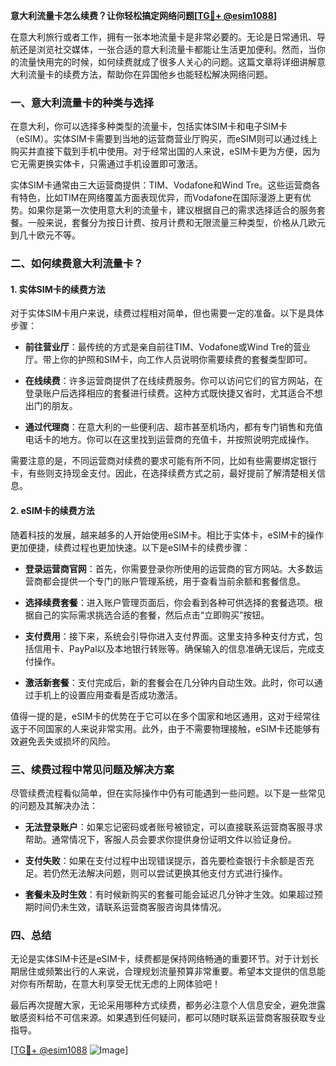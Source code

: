 **意大利流量卡怎么续费？让你轻松搞定网络问题[[TG💪+ @esim1088](https://t.me/s/esim1088)]**

在意大利旅行或者工作，拥有一张本地流量卡是非常必要的。无论是日常通讯、导航还是浏览社交媒体，一张合适的意大利流量卡都能让生活更加便利。然而，当你的流量快用完的时候，如何续费就成了很多人关心的问题。这篇文章将详细讲解意大利流量卡的续费方法，帮助你在异国他乡也能轻松解决网络问题。

### 一、意大利流量卡的种类与选择

在意大利，你可以选择多种类型的流量卡，包括实体SIM卡和电子SIM卡（eSIM）。实体SIM卡需要到当地的运营商营业厅购买，而eSIM则可以通过线上购买并直接下载到手机中使用。对于经常出国的人来说，eSIM卡更为方便，因为它无需更换实体卡，只需通过手机设置即可激活。

实体SIM卡通常由三大运营商提供：TIM、Vodafone和Wind Tre。这些运营商各有特色，比如TIM在网络覆盖方面表现优异，而Vodafone在国际漫游上更有优势。如果你是第一次使用意大利的流量卡，建议根据自己的需求选择适合的服务套餐。一般来说，套餐分为按日计费、按月计费和无限流量三种类型，价格从几欧元到几十欧元不等。

### 二、如何续费意大利流量卡？

#### 1. 实体SIM卡的续费方法

对于实体SIM卡用户来说，续费过程相对简单，但也需要一定的准备。以下是具体步骤：

- **前往营业厅**：最传统的方式是亲自前往TIM、Vodafone或Wind Tre的营业厅。带上你的护照和SIM卡，向工作人员说明你需要续费的套餐类型即可。
  
- **在线续费**：许多运营商提供了在线续费服务。你可以访问它们的官方网站，在登录账户后选择相应的套餐进行续费。这种方式既快捷又省时，尤其适合不想出门的朋友。

- **通过代理商**：在意大利的一些便利店、超市甚至机场内，都有专门销售和充值电话卡的地方。你可以在这里找到运营商的充值卡，并按照说明完成操作。

需要注意的是，不同运营商对续费的要求可能有所不同，比如有些需要绑定银行卡，有些则支持现金支付。因此，在选择续费方式之前，最好提前了解清楚相关信息。

#### 2. eSIM卡的续费方法

随着科技的发展，越来越多的人开始使用eSIM卡。相比于实体卡，eSIM卡的操作更加便捷，续费过程也更加快速。以下是eSIM卡的续费步骤：

- **登录运营商官网**：首先，你需要登录你所使用的运营商的官方网站。大多数运营商都会提供一个专门的账户管理系统，用于查看当前余额和套餐信息。

- **选择续费套餐**：进入账户管理页面后，你会看到各种可供选择的套餐选项。根据自己的实际需求挑选合适的套餐，然后点击“立即购买”按钮。

- **支付费用**：接下来，系统会引导你进入支付界面。这里支持多种支付方式，包括信用卡、PayPal以及本地银行转账等。确保输入的信息准确无误后，完成支付操作。

- **激活新套餐**：支付完成后，新的套餐会在几分钟内自动生效。此时，你可以通过手机上的设置应用查看是否成功激活。

值得一提的是，eSIM卡的优势在于它可以在多个国家和地区通用，这对于经常往返于不同国家的人来说非常实用。此外，由于不需要物理接触，eSIM卡还能够有效避免丢失或损坏的风险。

### 三、续费过程中常见问题及解决方案

尽管续费流程看似简单，但在实际操作中仍有可能遇到一些问题。以下是一些常见的问题及其解决办法：

- **无法登录账户**：如果忘记密码或者账号被锁定，可以直接联系运营商客服寻求帮助。通常情况下，客服人员会要求你提供身份证明文件以验证身份。

- **支付失败**：如果在支付过程中出现错误提示，首先要检查银行卡余额是否充足。若仍然无法解决问题，则可以尝试更换其他支付方式进行操作。

- **套餐未及时生效**：有时候新购买的套餐可能会延迟几分钟才生效。如果超过预期时间仍未生效，请联系运营商客服咨询具体情况。

### 四、总结

无论是实体SIM卡还是eSIM卡，续费都是保持网络畅通的重要环节。对于计划长期居住或频繁出行的人来说，合理规划流量预算非常重要。希望本文提供的信息能对你有所帮助，在意大利享受无忧无虑的上网体验吧！

最后再次提醒大家，无论采用哪种方式续费，都务必注意个人信息安全，避免泄露敏感资料给不可信来源。如果遇到任何疑问，都可以随时联系运营商客服获取专业指导。

[[TG💪+ @esim1088](https://t.me/s/esim1088) ![Image](https://i.postimg.cc/4NQfJmqS/Snipaste-2025-05-13-00-14-12.png)]